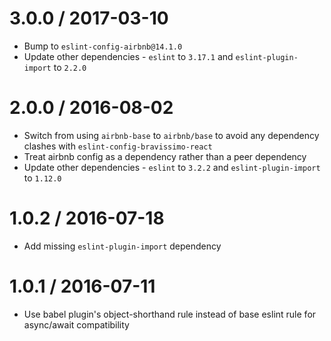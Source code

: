 3.0.0 / 2017-03-10
==================
- Bump to `eslint-config-airbnb@14.1.0`
- Update other dependencies - `eslint` to `3.17.1` and `eslint-plugin-import` to `2.2.0`


2.0.0 / 2016-08-02
==================
- Switch from using `airbnb-base` to `airbnb/base` to avoid any dependency clashes with `eslint-config-bravissimo-react`
- Treat airbnb config as a dependency rather than a peer dependency
- Update other dependencies - `eslint` to `3.2.2` and `eslint-plugin-import` to `1.12.0`

1.0.2 / 2016-07-18
==================
- Add missing `eslint-plugin-import` dependency

1.0.1 / 2016-07-11
==================
- Use babel plugin's object-shorthand rule instead of base eslint rule for async/await compatibility
